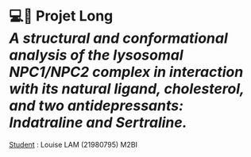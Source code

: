**💻💊 Projet Long**\
_A structural and conformational analysis of the lysosomal NPC1/NPC2 complex in interaction with its natural ligand, cholesterol, and two antidepressants: Indatraline and Sertraline._
==========
<ins>Student</ins> : Louise LAM (21980795) M2BI